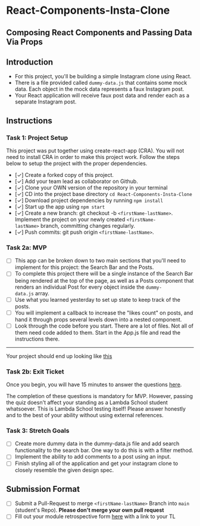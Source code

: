 # React-Components-Insta-Clone

## Composing React Components and Passing Data Via Props

## Introduction

- For this project, you'll be building a simple Instagram clone using React.
- There is a file provided called `dummy-data.js` that contains some mock data. Each object in the mock data represents a faux Instagram post.
- Your React application will receive faux post data and render each as a separate Instagram post.

## Instructions

### Task 1: Project Setup

This project was put together using create-react-app (CRA). You will not need to install CRA in order to make this project work. Follow the steps below to setup the project with the proper dependencies.

- [✓] Create a forked copy of this project.
- [✓] Add your team lead as collaborator on Github.
- [✓] Clone your OWN version of the repository in your terminal
- [✓] CD into the project base directory `cd React-Components-Insta-Clone`
- [✓] Download project dependencies by running `npm install`
- [✓] Start up the app using `npm start`
- [✓] Create a new branch: git checkout -b `<firstName-lastName>`. Implement the project on your newly created `<firstName-lastName>` branch, committing changes regularly.
- [✓] Push commits: git push origin `<firstName-lastName>`.

### Task 2a: MVP

- [ ] This app can be broken down to two main sections that you'll need to implement for this project: the Search Bar and the Posts.
- [ ] To complete this project there will be a single instance of the Search Bar being rendered at the top of the page, as well as a Posts component that renders an individual Post for every object inside the `dummy-data.js` array.
- [ ] Use what you learned yesterday to set up state to keep track of the posts.
- [ ] You will implement a callback to increase the "likes count" on posts, and hand it through props several levels down into a nested component.
- [ ] Look through the code before you start. There are a lot of files. Not all of them need code added to them. Start in the App.js file and read the instructions there.

---

Your project should end up looking like [this](https://tk-assets.lambdaschool.com/228297b1-2407-4e39-9704-3926767e4ac7_insta-clone.png)

### Task 2b: Exit Ticket

Once you begin, you will have 15 minutes to answer the questions [here](https://app.codesignal.com/public-test/tk2kpwyLDYBJkCG6n/A8TyNmvCG9JaJn).

The completion of these questions is mandatory for MVP. However, passing the quiz doesn't affect your standing as a Lambda School student whatsoever. This is Lambda School testing itself! Please answer honestly and to the best of your ability without using external references.

### Task 3: Stretch Goals

- [ ] Create more dummy data in the dummy-data.js file and add search functionality to the search bar. One way to do this is with a filter method.
- [ ] Implement the ability to add comments to a post using an input.
- [ ] Finish styling all of the application and get your instagram clone to closely resemble the given design spec.

## Submission Format

- [ ] Submit a Pull-Request to merge `<firstName-lastName>` Branch into `main` (student's Repo). **Please don't merge your own pull request**
- [ ] Fill out your module retrospective form [here](https://forms.lambdaschool.com/module-retrospective) with a link to your TL
